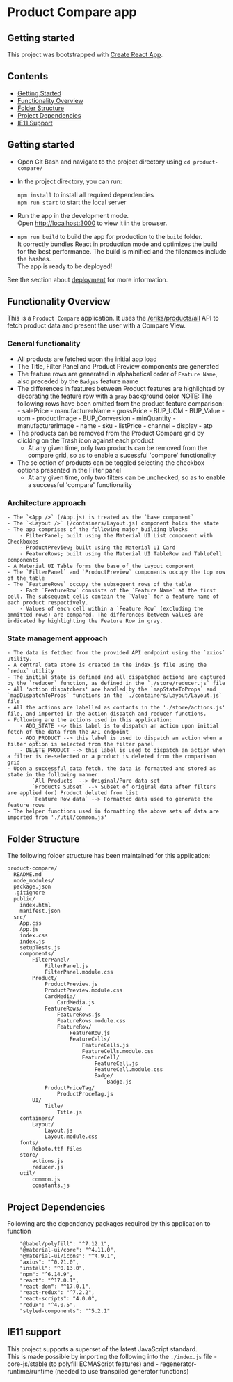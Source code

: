 # Product Compare app

## Getting started
This project was bootstrapped with [Create React App](https://github.com/facebook/create-react-app).

## Contents
- [Getting Started](#getting-started)
- [Functionality Overview](#functionality-overview)
- [Folder Structure](#folder-structure)
- [Project Dependencies](#project-dependencies)
- [IE11 Support](#supported-language-features-and-polyfills)


## Getting started

- Open Git Bash and navigate to the project directory using `cd product-compare/`

- In the project directory, you can run:

    `npm install` to install all required dependencies<br>
    `npm run start` to start the local server


- Run the app in the development mode.\
    Open [http://localhost:3000](http://localhost:3000) to view it in the browser.

- `npm run build` to build the app for production to the `build` folder.\
    It correctly bundles React in production mode and optimizes the build for the best performance.
    The build is minified and the filenames include the hashes.\
    The app is ready to be deployed!

See the section about [deployment](https://facebook.github.io/create-react-app/docs/deployment) for more information.

## Functionality Overview

This is a `Product Compare` application.
It uses the [/eriks/products/all](https://5f993a3050d84900163b845a.mockapi.io/eriks/products/all) API to fetch product data and present the user with a Compare View.


### General functionality
- All products are fetched upon the initial app load
- The Title, Filter Panel and Product Preview components are generated
- The feature rows are generated in alphabetical order of `Feature Name`, also preceded by the `Badges` feature name
- The differences in features between Product features are highlighted by decorating the feature row with a `gray` background color
    <u>NOTE</u>: The following rows have been omitted from the product feature comparison:
        - salePrice
        - manufacturerName
        - grossPrice
        - BUP_UOM
        - BUP_Value
        - uom
        - productImage
        - BUP_Conversion
        - minQuantity
        - manufacturerImage
        - name
        - sku
        - listPrice
        - channel
        - display
        - atp
- The products can be removed from the Product Compare grid by clicking on the Trash icon against each product
    - At any given time, only two products can be removed from the compare grid, so as to enable a sucessful 'compare' functionality
- The selection of products can be toggled selecting the checkbox options presented in the Filter panel
    - At any given time, only two filters can be unchecked, so as to enable a successful 'compare' functionality


### Architecture approach

    - The `<App />` (/App.js) is treated as the `base component`
    - The `<Layout />` [/containers/Layout.js] component holds the state
    - The app comprises of the following major building blocks
        - FilterPanel; built using the Material UI List component with Checkboxes
        - ProductPreview; built using the Material UI Card
        - FeatureRows; built using the Material UI TableRow and TableCell components
    - A Material UI Table forms the base of the Layout component
    - The `FilterPanel` and `ProductPreview` components occupy the top row of the table
    - The `FeatureRows` occupy the subsequent rows of the table
        - Each `FeatureRow` consists of the `Feature Name` at the first cell. The subsequent cells contain the `Value` for a feature name of each product respectively.
        - Values of each cell within a `Feature Row` (excluding the ommitted rows) are compared. The differences between values are indicated by highlighting the Feature Row in gray.



### State management approach
    
    - The data is fetched from the provided API endpoint using the `axios` utility.
    - A central data store is created in the index.js file using the `redux` utility
    - The initial state is defined and all dispatched actions are captured by the `reducer` function, as defined in the `./store/reducer.js` file
    - All 'action dispatchers' are handled by the `mapStateToProps` and `mapDispatchToProps` functions in the `./containers/Layout/Layout.js` file
    - All the actions are labelled as contants in the './store/actions.js' file, and imported in the action dispatch and reducer functions.
    - Following are the actions used in this application:
        - ADD_STATE --> this label is to dispatch an action upon initial fetch of the data from the API endpoint
        - ADD_PRODUCT --> this label is used to dispatch an action when a filter option is selected from the filter panel
        - DELETE_PRODUCT --> this label is used to dispatch an action when a filter is de-selected or a product is deleted from the comparison grid
    - Upon a successful data fetch, the data is formatted and stored as state in the following manner:
            `All Products` --> Original/Pure data set
            `Products Subset` --> Subset of original data after filters are applied (or) Product deleted from list
            `Feature Row data` --> Formatted data used to generate the feature rows
    - The helper functions used in formatting the above sets of data are imported from './util/common.js'



## Folder Structure

The following folder structure has been maintained for this application:

```
product-compare/
  README.md
  node_modules/
  package.json
  .gitignore
  public/
    index.html
    manifest.json
  src/
    App.css
    App.js
    index.css
    index.js
    setupTests.js
    components/
        FilterPanel/
            FilterPanel.js
            FilterPanel.module.css
        Product/
            ProductPreview.js
            ProductPreview.module.css
            CardMedia/
                CardMedia.js
            FeatureRows/
                FeatureRows.js
                FeatureRows.module.css
                FeatureRow/
                    FeatureRow.js
                    FeatureCells/
                        FeatureCells.js
                        FeatureCells.module.css
                        FeatureCell/
                            FeatureCell.js
                            FeatureCell.module.css
                            Badge/
                                Badge.js
            ProductPriceTag/
                ProductProceTag.js
        UI/
            Title/
                Title.js
    containers/
        Layout/
            Layout.js
            Layout.module.css
    fonts/
        Roboto.ttf files
    store/
        actions.js
        reducer.js
    util/
        common.js
        constants.js
```


## Project Dependencies
Following are the dependency packages required by this application to function

```
    "@babel/polyfill": "^7.12.1",
    "@material-ui/core": "^4.11.0",
    "@material-ui/icons": "^4.9.1",
    "axios": "^0.21.0",
    "install": "^0.13.0",
    "npm": "^6.14.9",
    "react": "^17.0.1",
    "react-dom": "^17.0.1",
    "react-redux": "^7.2.2",
    "react-scripts": "4.0.0",
    "redux": "^4.0.5",
    "styled-components": "^5.2.1"
```


## IE11 support

This project supports a superset of the latest JavaScript standard.<br>
This is made possible by importing the following into the `./index.js` file
    - core-js/stable (to polyfill ECMAScript features) and
    - regenerator-runtime/runtime (needed to use transpiled generator functions)
